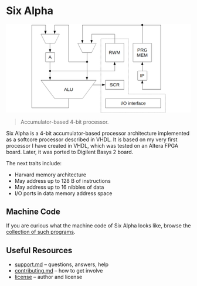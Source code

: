 # Six Alpha

![Six Alpha pipeline](doc/img/pipeline.png)

> Accumulator-based 4-bit processor.

Six Alpha is a 4-bit accumulator-based processor architecture implemented as a softcore processor described in VHDL. It is based on my very first processor I have created in VHDL, which was tested on an Altera FPGA board. Later, it was ported to Digilent Basys 2 board.

The next traits include:

* Harvard memory architecture
* May address up to 128 B of instructions
* May address up to 16 nibbles of data
* I/O ports in data memory address space

## Machine Code

If you are curious what the machine code of Six Alpha looks like, browse the [collection of such programs](sw).

## Useful Resources

* [support.md](support.md) – questions, answers, help
* [contributing.md](contributing.md) – how to get involve
* [license](license) – author and license
